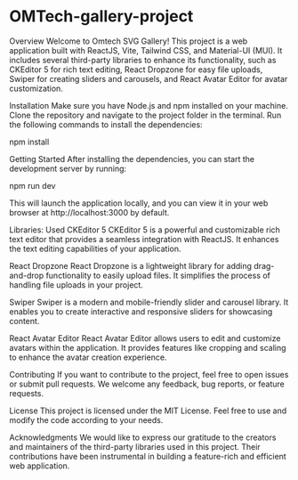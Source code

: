 # OMTech-gallery-project
Overview Welcome to Omtech SVG Gallery! This project is a web application built with ReactJS, Vite, Tailwind CSS, and Material-UI (MUI). It includes several third-party libraries to enhance its functionality, such as CKEditor 5 for rich text editing, React Dropzone for easy file uploads, Swiper for creating sliders and carousels, and React Avatar Editor for avatar customization.

Installation 
Make sure you have Node.js and npm installed on your machine. Clone the repository and navigate to the project folder in the terminal. Run the following commands to install the dependencies:

npm install

Getting Started 
After installing the dependencies, you can start the development server by running:

npm run dev

This will launch the application locally, and you can view it in your web browser at http://localhost:3000 by default.

Libraries:
Used CKEditor 5
CKEditor 5 is a powerful and customizable rich text editor that provides a seamless integration with ReactJS. It enhances the text editing capabilities of your application.

React Dropzone 
React Dropzone is a lightweight library for adding drag-and-drop functionality to easily upload files. It simplifies the process of handling file uploads in your project.

Swiper 
Swiper is a modern and mobile-friendly slider and carousel library. It enables you to create interactive and responsive sliders for showcasing content.

React Avatar Editor 
React Avatar Editor allows users to edit and customize avatars within the application. It provides features like cropping and scaling to enhance the avatar creation experience.

Contributing If you want to contribute to the project, feel free to open issues or submit pull requests. We welcome any feedback, bug reports, or feature requests.

License This project is licensed under the MIT License. Feel free to use and modify the code according to your needs.

Acknowledgments We would like to express our gratitude to the creators and maintainers of the third-party libraries used in this project. Their contributions have been instrumental in building a feature-rich and efficient web application.
